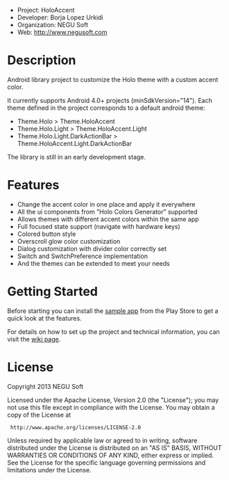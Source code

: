  - Project: HoloAccent
 - Developer: Borja Lopez Urkidi
 - Organization: NEGU Soft
 - Web: http://www.negusoft.com


Description
===========

Android library project to customize the Holo theme with a custom accent color.

It currently supports Android 4.0+ projects (minSdkVersion="14"). Each theme defined in the project corresponds to a default android theme:
- Theme.Holo > Theme.HoloAccent
- Theme.Holo.Light > Theme.HoloAccent.Light
- Theme.Holo.Light.DarkActionBar > Theme.HoloAccent.Light.DarkActionBar

The library is still in an early development stage.


Features
========
- Change the accent color in one place and apply it everywhere
- All the ui components from "Holo Colors Generator" supported
- Allows themes with different accent colors within the same app
- Full focused state support (navigate with hardware keys)
- Colored button style
- Overscroll glow color customization
- Dialog customization with divider color correctly set
- Switch and SwitchPreference implementation
- And the themes can be extended to meet your needs


Getting Started
===============

Before starting you can install the [sample app](http://play.google.com/store/apps/details?id=com.negusoft.holoaccent.example) from the Play Store to get a quick look at the features.

For details on how to set up the project and technical information, you can visit the [wiki page](https://github.com/negusoft/holoaccent/wiki).


License
=======

   Copyright 2013 NEGU Soft

   Licensed under the Apache License, Version 2.0 (the "License");
   you may not use this file except in compliance with the License.
   You may obtain a copy of the License at

     http://www.apache.org/licenses/LICENSE-2.0

   Unless required by applicable law or agreed to in writing, software
   distributed under the License is distributed on an "AS IS" BASIS,
   WITHOUT WARRANTIES OR CONDITIONS OF ANY KIND, either express or implied.
   See the License for the specific language governing permissions and
   limitations under the License.
